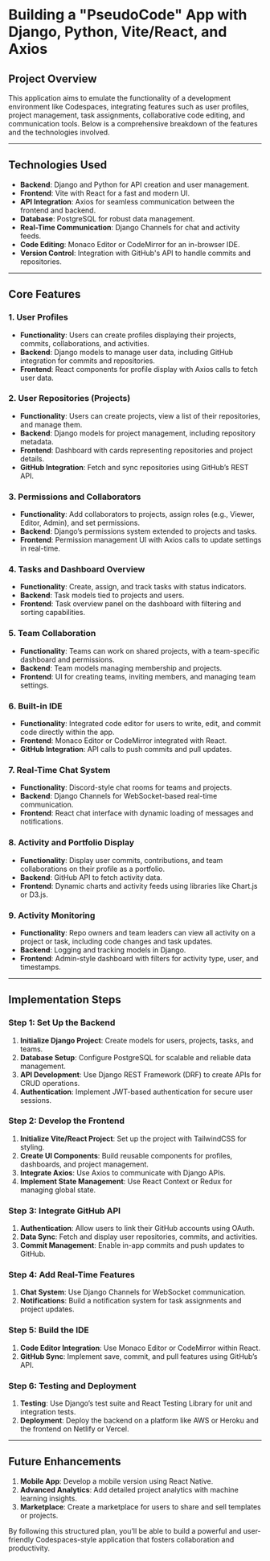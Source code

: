 # Building a "PseudoCode" App with Django, Python, Vite/React, and Axios

## Project Overview
This application aims to emulate the functionality of a development environment like Codespaces, integrating features such as user profiles, project management, task assignments, collaborative code editing, and communication tools. Below is a comprehensive breakdown of the features and the technologies involved.

---

## Technologies Used
- **Backend**: Django and Python for API creation and user management.
- **Frontend**: Vite with React for a fast and modern UI.
- **API Integration**: Axios for seamless communication between the frontend and backend.
- **Database**: PostgreSQL for robust data management.
- **Real-Time Communication**: Django Channels for chat and activity feeds.
- **Code Editing**: Monaco Editor or CodeMirror for an in-browser IDE.
- **Version Control**: Integration with GitHub's API to handle commits and repositories.

---

## Core Features

### 1. User Profiles
- **Functionality**: Users can create profiles displaying their projects, commits, collaborations, and activities.
- **Backend**: Django models to manage user data, including GitHub integration for commits and repositories.
- **Frontend**: React components for profile display with Axios calls to fetch user data.

### 2. User Repositories (Projects)
- **Functionality**: Users can create projects, view a list of their repositories, and manage them.
- **Backend**: Django models for project management, including repository metadata.
- **Frontend**: Dashboard with cards representing repositories and project details.
- **GitHub Integration**: Fetch and sync repositories using GitHub’s REST API.

### 3. Permissions and Collaborators
- **Functionality**: Add collaborators to projects, assign roles (e.g., Viewer, Editor, Admin), and set permissions.
- **Backend**: Django’s permissions system extended to projects and tasks.
- **Frontend**: Permission management UI with Axios calls to update settings in real-time.

### 4. Tasks and Dashboard Overview
- **Functionality**: Create, assign, and track tasks with status indicators.
- **Backend**: Task models tied to projects and users.
- **Frontend**: Task overview panel on the dashboard with filtering and sorting capabilities.

### 5. Team Collaboration
- **Functionality**: Teams can work on shared projects, with a team-specific dashboard and permissions.
- **Backend**: Team models managing membership and projects.
- **Frontend**: UI for creating teams, inviting members, and managing team settings.

### 6. Built-in IDE
- **Functionality**: Integrated code editor for users to write, edit, and commit code directly within the app.
- **Frontend**: Monaco Editor or CodeMirror integrated with React.
- **GitHub Integration**: API calls to push commits and pull updates.

### 7. Real-Time Chat System
- **Functionality**: Discord-style chat rooms for teams and projects.
- **Backend**: Django Channels for WebSocket-based real-time communication.
- **Frontend**: React chat interface with dynamic loading of messages and notifications.

### 8. Activity and Portfolio Display
- **Functionality**: Display user commits, contributions, and team collaborations on their profile as a portfolio.
- **Backend**: GitHub API to fetch activity data.
- **Frontend**: Dynamic charts and activity feeds using libraries like Chart.js or D3.js.

### 9. Activity Monitoring
- **Functionality**: Repo owners and team leaders can view all activity on a project or task, including code changes and task updates.
- **Backend**: Logging and tracking models in Django.
- **Frontend**: Admin-style dashboard with filters for activity type, user, and timestamps.

---

## Implementation Steps

### Step 1: Set Up the Backend
1. **Initialize Django Project**: Create models for users, projects, tasks, and teams.
2. **Database Setup**: Configure PostgreSQL for scalable and reliable data management.
3. **API Development**: Use Django REST Framework (DRF) to create APIs for CRUD operations.
4. **Authentication**: Implement JWT-based authentication for secure user sessions.

### Step 2: Develop the Frontend
1. **Initialize Vite/React Project**: Set up the project with TailwindCSS for styling.
2. **Create UI Components**: Build reusable components for profiles, dashboards, and project management.
3. **Integrate Axios**: Use Axios to communicate with Django APIs.
4. **Implement State Management**: Use React Context or Redux for managing global state.

### Step 3: Integrate GitHub API
1. **Authentication**: Allow users to link their GitHub accounts using OAuth.
2. **Data Sync**: Fetch and display user repositories, commits, and activities.
3. **Commit Management**: Enable in-app commits and push updates to GitHub.

### Step 4: Add Real-Time Features
1. **Chat System**: Use Django Channels for WebSocket communication.
2. **Notifications**: Build a notification system for task assignments and project updates.

### Step 5: Build the IDE
1. **Code Editor Integration**: Use Monaco Editor or CodeMirror within React.
2. **GitHub Sync**: Implement save, commit, and pull features using GitHub’s API.

### Step 6: Testing and Deployment
1. **Testing**: Use Django’s test suite and React Testing Library for unit and integration tests.
2. **Deployment**: Deploy the backend on a platform like AWS or Heroku and the frontend on Netlify or Vercel.

---

## Future Enhancements
1. **Mobile App**: Develop a mobile version using React Native.
2. **Advanced Analytics**: Add detailed project analytics with machine learning insights.
3. **Marketplace**: Create a marketplace for users to share and sell templates or projects.

By following this structured plan, you’ll be able to build a powerful and user-friendly Codespaces-style application that fosters collaboration and productivity.

